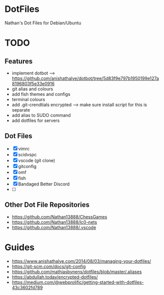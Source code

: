 # DotFiles

Nathan's Dot Files for Debian/Ubuntu

# TODO

## Features
- implement dotbot --> https://github.com/anishathalye/dotbot/tree/5d83f9e797b1950199e127a8196803f5e33e0916
- git alias and colours
- add fish themes and configs
- terminal colours
- add .git-crendtials encrypted --> make sure install script for this is separate
- add alias to SUDO command
- add dotfiles for servers

## Dot Files
- [x] vimrc
- [x] scidvspc
- [x] vscode (git clone)
- [x] gitconfig
- [x] omf
- [x] fish
- [x] Bandaged Better Discord
- [ ] 

## Other Dot File Repositories
- https://github.com/Nathan13888/ChessGames
- https://github.com/Nathan13888/lc0-nets
- https://github.com/Nathan13888/.vscode

# Guides
- https://www.anishathalye.com/2014/08/03/managing-your-dotfiles/
- https://git-scm.com/docs/git-config
- https://github.com/mathiasbynens/dotfiles/blob/master/.aliases
- https://abdullah.today/encrypted-dotfiles/
- https://medium.com/@webprolific/getting-started-with-dotfiles-43c3602fd789




